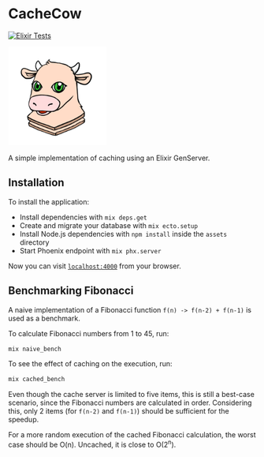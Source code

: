 # CacheCow

[![Elixir Tests](https://github.com/cleaver/cache_cow/actions/workflows/ex-tests.yaml/badge.svg)](https://github.com/cleaver/cache_cow/actions/workflows/ex-tests.yaml)

<img src="./cache_cow.png" height="200" width="200" />

A simple implementation of caching using an Elixir GenServer.

## Installation

To install the application:

- Install dependencies with `mix deps.get`
- Create and migrate your database with `mix ecto.setup`
- Install Node.js dependencies with `npm install` inside the `assets` directory
- Start Phoenix endpoint with `mix phx.server`

Now you can visit [`localhost:4000`](http://localhost:4000) from your browser.

## Benchmarking Fibonacci

A naive implementation of a Fibonacci function `f(n) -> f(n-2) + f(n-1)` is used as a benchmark.

To calculate Fibonacci numbers from 1 to 45, run:

```bash
mix naive_bench
```

To see the effect of caching on the execution, run:

```bash
mix cached_bench
```

Even though the cache server is limited to five items, this is still a best-case scenario, since the Fibonacci numbers are calculated in order. Considering this, only 2 items (for `f(n-2)` and `f(n-1)`) should be sufficient for the speedup.

For a more random execution of the cached Fibonacci calculation, the worst case should be O(n). Uncached, it is close to O(2<sup>n</sup>).
